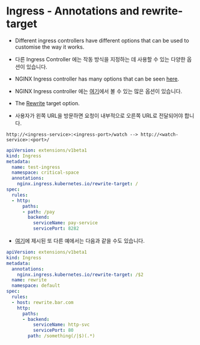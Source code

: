 # Ingress - Annotations and rewrite-target

* Different ingress controllers have different options that can be used to customise the way it works. 
* 다른 Ingress Controller 에는 작동 방식을 지정하는 데 사용할 수 있는 다양한 옵션이 있습니다.
* NGINX Ingress controller has many options that can be seen [here](https://kubernetes.github.io/ingress-nginx/examples/).
* NGINX Ingress controller 에는 [여기](https://kubernetes.github.io/ingress-nginx/examples/)에서 볼 수 있는 많은 옵션이 있습니다.
* The [Rewrite](https://kubernetes.github.io/ingress-nginx/examples/rewrite/) target option.

* 사용자가 왼쪽 URL을 방문하면 요청이 내부적으로 오른쪽 URL로 전달되어야 합니다.

```
http://<ingress-service>:<ingress-port>/watch --> http://<watch-service>:<port>/
```

```yml
apiVersion: extensions/v1beta1
kind: Ingress
metadata:
  name: test-ingress
  namespace: critical-space
  annotations:
    nginx.ingress.kubernetes.io/rewrite-target: /
spec:
  rules:
  - http:
      paths:
      - path: /pay
        backend:
          serviceName: pay-service
          servicePort: 8282
```

* [여기](https://kubernetes.github.io/ingress-nginx/examples/rewrite/)에 제시된 또 다른 예에서는 다음과 같을 수도 있습니다.

```yml
apiVersion: extensions/v1beta1
kind: Ingress
metadata:
  annotations:
    nginx.ingress.kubernetes.io/rewrite-target: /$2
  name: rewrite
  namespace: default
spec:
  rules:
  - host: rewrite.bar.com
    http:
      paths:
      - backend:
          serviceName: http-svc
          servicePort: 80
        path: /something(/|$)(.*)
```
